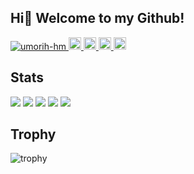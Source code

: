 ## Hi👋 Welcome to my Github!

<p align="left">
  <a href="https://github.com/umorih-hm/umorih-hm/">
    <img src="https://komarev.com/ghpvc/?username=umorih-hm" alt="umorih-hm" />
  </a>
  <a href="http://twitter.com/umorih_hm">
    <img height="20" src="https://img.shields.io/twitter/follow/umorih_hm?label=Twitter&logo=twitter&style=flat" />
  </a>
  <a href="https://github.com/umorih-hm">
    <img height="20" src="https://img.shields.io/github/followers/umorih-hm?label=follow&logo=github&style=flat" />
  </a>
  <a href="http://qiita.com/umorih-hm">
    <img height="20" src="https://qiita-badge.apiapi.app/s/umorih-hm/posts.svg" />
  </a>
  <//qiita.com/umorih-hm">
    <img height="20" src="https://qiita-badge.apiapi.app/s/umorih-hm/contributions.svg" />
  </a>
</p>

<!--
**umorih-hm/umorih-hm** is a ✨ _special_ ✨ repository because its `README.md` (this file) appears on your GitHub profile.

Here are some ideas to get you started:

- 🔭 I’m currently working on ...
- 🌱 I’m currently learning ...
- 👯 I’m looking to collaborate on ...
- 🤔 I’m looking for help with ...
- 💬 Ask me about ...
- 📫 How to reach me: ...
- 😄 Pronouns: ...
- ⚡ Fun fact: ...
-->

## Stats
![](http://github-profile-summary-cards.vercel.app/api/cards/profile-details?username=umorih-hm&theme=gruvbox)
![](http://github-profile-summary-cards.vercel.app/api/cards/repos-per-language?username=umorih-hm&theme=gruvbox)
![](http://github-profile-summary-cards.vercel.app/api/cards/most-commit-language?username=umorih-hm&theme=gruvbox)
![](http://github-profile-summary-cards.vercel.app/api/cards/stats?username=umorih-hm&theme=gruvbox)
![](http://github-profile-summary-cards.vercel.app/api/cards/productive-time?username=umorih-hm&theme=gruvbox&utcOffset=9)

## Trophy
![trophy](https://github-profile-trophy.vercel.app/?username=umorih-hm&theme=gruvbox)

